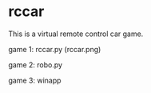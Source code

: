 # rccar

This is a virtual remote control car game.

game 1: rccar.py (rccar.png)

game 2: robo.py

game 3: winapp

